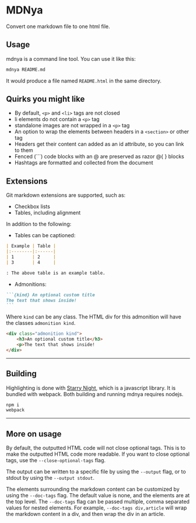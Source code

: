 # MDNya

Convert one markdown file to one html file.

## Usage

mdnya is a command line tool. You can use it like this:
```sh
mdnya README.md
```
It would produce a file named `README.html` in the same directory.

## Quirks you might like

- By default, `<p>` and `<li>` tags are not closed
- li elements do not contain a `<p>` tag
- standalone images are not wrapped in a `<p>` tag
- An option to wrap the elements between headers in a `<section>` or other tag
- Headers get their content can added as an id attribute, so you can link to them
- Fenced (```) code blocks with an @ are preserved as razor @{ } blocks
- Hashtags are formatted and collected from the document

## Extensions

Git markdown extensions are supported, such as:
- Checkbox lists
- Tables, including alignment

In addition to the following:
- Tables can be captioned:
```md
| Example | Table |
|:--------|:------|
| 1       | 2     |
| 3       | 4     |

: The above table is an example table.
```

- Admonitions:
````md
```{kind} An optional custom title
The text that shows inside!
```
````
Where `kind` can be any class. The HTML div for this admonition will have the classes `admonition kind`.
```html
<div class="admonition kind">
    <h3>An optional custom title</h3>
    <p>The text that shows inside!
</div>
```

---

## Building

Highlighting is done with [Starry Night](https://github.com/wooorm/starry-night), which is a javascript library. It is bundled with webpack. Both building and running mdnya requires nodejs.
```sh
npm i
webpack
```

---

## More on usage

By default, the outputted HTML code will not close optional tags. This is to make the outputted HTML code more readable. If you want to close optional tags, use the `--close-optional-tags` flag.

The output can be written to a specific file by using the `--output` flag, or to stdout by using the `--output stdout`.

The elements surrounding the markdown content can be customized by using the `--doc-tags` flag. The default value is none, and the elements are at the top level. The `--doc-tags` flag can be passed multiple, comma separated values for nested elements. For example, `--doc-tags div,article` will wrap the markdown content in a div, and then wrap the div in an article.